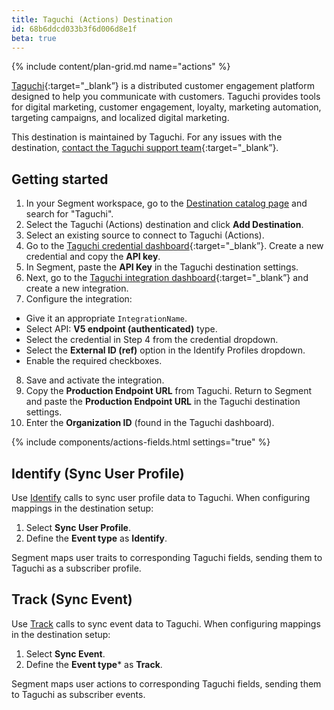 ```yaml
---
title: Taguchi (Actions) Destination
id: 68b6ddcd033b3f6d006d8e1f
beta: true
---
```


{% include content/plan-grid.md name="actions" %}

[Taguchi](https://taguchi.com.au){:target="_blank”} is a distributed customer engagement platform designed to help you communicate with customers. Taguchi provides tools for digital marketing, customer engagement, loyalty, marketing automation, targeting campaigns, and localized digital marketing.

This destination is maintained by Taguchi. For any issues with the destination, [contact the Taguchi support team](mailto:support@taguchi.com){:target="_blank”}.

## Getting started

1. In your Segment workspace, go to the [Destination catalog page](https://app.segment.com/goto-my-workspace/destinations/catalog) and search for "Taguchi".
2. Select the Taguchi (Actions) destination and click **Add Destination**.
3. Select an existing source to connect to Taguchi (Actions).
4. Go to the [Taguchi credential dashboard](https://login.taguchi.com.au/<organization>/settings/credentials){:target="_blank”}. Create a new credential and copy the **API key**.
5. In Segment, paste the **API Key** in the Taguchi destination settings.
6. Next, go to the [Taguchi integration dashboard](https://login.taguchi.com.au/<organization>/settings/integration){:target="_blank”} and create a new integration.
7. Configure the integration:
- Give it an appropriate `IntegrationName`.
- Select API: **V5 endpoint (authenticated)** type.
- Select the credential in Step 4 from the credential dropdown.
- Select the **External ID (ref)** option in the Identify Profiles dropdown.
- Enable the required checkboxes.
8. Save and activate the integration.
9. Copy the **Production Endpoint URL** from Taguchi. Return to Segment and paste the **Production Endpoint URL** in the Taguchi destination settings.
10. Enter the **Organization ID** (found in the Taguchi dashboard). 

{% include components/actions-fields.html settings="true" %}

## Identify (Sync User Profile)

Use [Identify](docs/connections/spec/identify) calls to sync user profile data to Taguchi. When configuring mappings in the destination setup:

1. Select **Sync User Profile**.
2. Define the **Event type** as **Identify**.

Segment maps user traits to corresponding Taguchi fields, sending them to Taguchi as a subscriber profile.

## Track (Sync Event)

Use [Track](docs/connections/spec/track/) calls to sync event data to Taguchi. When configuring mappings in the destination setup:

1. Select **Sync Event**.
2. Define the **Event type*** as **Track**.

Segment maps user actions to corresponding Taguchi fields, sending them to Taguchi as subscriber events.
